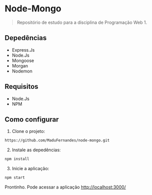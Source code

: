 # Node-Mongo

> Repositório de estudo para a disciplina de Programação Web 1.

## Depedências

- Express.Js
- Node.Js
- Mongoose
- Morgan
- Nodemon

## Requisitos

- Node.Js
- NPM

## Como configurar

1. Clone o projeto:

```sh
https://github.com/MaduFernandes/node-mongo.git
```

2. Instale as depedências:

```sh
npm install
```

3. Inicie a aplicação:

```sh
npm start
```

Prontinho. Pode acessar a aplicação [http://localhost:3000/](http://localhost:3000/)
